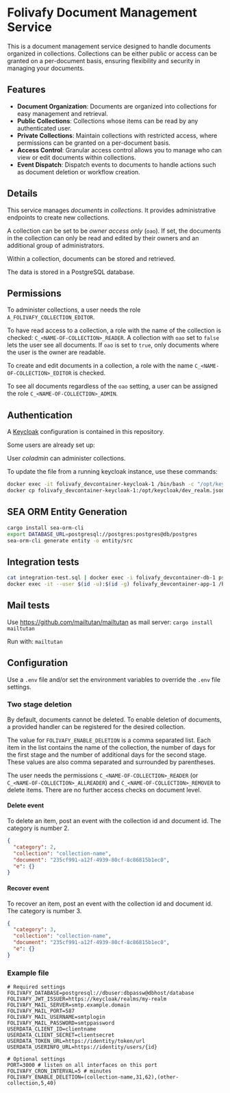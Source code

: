 # Folivafy Document Management Service

This is a document management service designed to handle documents organized in
collections. Collections can be either public or access can be granted on a
per-document basis, ensuring flexibility and security in managing your documents.

## Features

- **Document Organization**: Documents are organized into collections for easy management and retrieval.
- **Public Collections**: Collections whose items can be read by any authenticated user.
- **Private Collections**: Maintain collections with restricted access, where permissions can be granted on a per-document basis.
- **Access Control**: Granular access control allows you to manage who can view or edit documents within collections.
- **Event Dispatch**: Dispatch events to documents to handle actions such as document deletion or workflow creation.

## Details

This service manages _documents_ in _collections_. It provides administrative
endpoints to create new collections.

A collection can be set to be _owner access only_ (`oao`). If set, the documents in the
collection can only be read and edited by their owners and an additional group
of administrators.

Within a collection, documents can be stored and retrieved.

The data is stored in a PostgreSQL database.

## Permissions

To administer collections, a user needs the role `A_FOLIVAFY_COLLECTION_EDITOR`.

To have read access to a collection, a role with the name of the collection is
checked: `C_<NAME-OF-COLLECTION>_READER`. A collection with `oao` set to `false`
lets the user see all documents. If `oao` is set to `true`, only documents where
the user is the owner are readable.

To create and edit documents in a collection, a role with the name
`C_<NAME-OF-COLLECTION>_EDITOR` is checked.

To see all documents regardless of the `oao` setting, a user can be assigned the
role `C_<NAME-OF-COLLECTION>_ADMIN`.

## Authentication

A [Keycloak](https://keycloak.org) configuration is contained in this repository.

Some users are already set up:

User _coladmin_ can administer collections.

To update the file from a running keycloak instance, use these commands:

```bash
docker exec -it folivafy_devcontainer-keycloak-1 /bin/bash -c "/opt/keycloak/bin/kc.sh export --file /opt/keycloak/dev_realm.json --realm folivafy --users same_file"
docker cp folivafy_devcontainer-keycloak-1:/opt/keycloak/dev_realm.json dev_realm.json
```

## SEA ORM Entity Generation

```bash
cargo install sea-orm-cli
export DATABASE_URL=postgresql://postgres:postgres@db/postgres
sea-orm-cli generate entity -o entity/src
```

## Integration tests

```bash
cat integration-test.sql | docker exec -i folivafy_devcontainer-db-1 psql -U postgres postgres
docker exec -it --user $(id -u):$(id -g) folivafy_devcontainer-app-1 /bin/bash -c "cd /workspaces/folivafy ; ./integration-test.sh"
```

## Mail tests

Use https://github.com/mailtutan/mailtutan as mail server: `cargo install mailtutan`

Run with: `mailtutan`

## Configuration

Use a `.env` file and/or set the environment variables to override the `.env`
file settings.

### Two stage deletion

By default, documents cannot be deleted. To enable deletion of documents,
a provided handler can be registered for the desired collection.

The value for `FOLIVAFY_ENABLE_DELETION` is a comma separated list. Each
item in the list contains the name of the collection, the number of days
for the first stage and the number of additional days for the second
stage. These values are also comma separated and surrounded by parentheses.

The user needs the permissions `C_<NAME-OF-COLLECTION>_READER` (or
`C_<NAME-OF-COLLECTION>_ALLREADER`) and `C_<NAME-OF-COLLECTION>_REMOVER` to
delete items. There are no further access checks on document level.

#### Delete event

To delete an item, post an event with the collection id and document id.
The category is number 2.

```json
{
  "category": 2,
  "collection": "collection-name",
  "document": "235cf991-a12f-4939-80cf-8c86815b1ec0",
  "e": {}
}
```

#### Recover event

To recover an item, post an event with the collection id and document id.
The category is number 3.

```json
{
  "category": 3,
  "collection": "collection-name",
  "document": "235cf991-a12f-4939-80cf-8c86815b1ec0",
  "e": {}
}
```

### Example file

```
# Required settings
FOLIVAFY_DATABASE=postgresql://dbuser:dbpassw@dbhost/database
FOLIVAFY_JWT_ISSUER=https://keycloak/realms/my-realm
FOLIVAFY_MAIL_SERVER=smtp.example.domain
FOLIVAFY_MAIL_PORT=587
FOLIVAFY_MAIL_USERNAME=smtplogin
FOLIVAFY_MAIL_PASSWORD=smtppassword
USERDATA_CLIENT_ID=clientname
USERDATA_CLIENT_SECRET=clientsecret
USERDATA_TOKEN_URL=https://identity/token/url
USERDATA_USERINFO_URL=https://identity/users/{id}

# Optional settings
PORT=3000 # listen on all interfaces on this port
FOLIVAFY_CRON_INTERVAL=5 # minutes
FOLIVAFY_ENABLE_DELETION=(collection-name,31,62),(other-collection,5,40)
```
